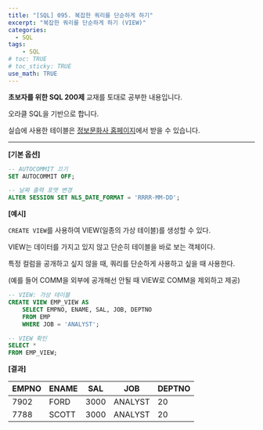 ```yaml
---
title: "[SQL] 095. 복잡한 쿼리를 단순하게 하기"
excerpt: "복잡한 쿼리를 단순하게 하기 (VIEW)"
categories: 
  - SQL
tags: 
    - SQL
# toc: TRUE
# toc_sticky: TRUE
use_math: TRUE
---
```


**초보자를 위한 SQL 200제** 교재를 토대로 공부한 내용입니다.

오라클 SQL을 기반으로 합니다.

실습에 사용한 테이블은 [정보문화사 홈페이지](http://infopub.co.kr/index.asp)에서 받을 수 있습니다.

---

**[기본 옵션]**
```sql
-- AUTOCOMMIT 끄기
SET AUTOCOMMIT OFF;

-- 날짜 출력 포맷 변경
ALTER SESSION SET NLS_DATE_FORMAT = 'RRRR-MM-DD';
```

**[예시]**

`CREATE VIEW`를 사용하여 VIEW(일종의 가상 테이블)를 생성할 수 있다.

VIEW는 데이터를 가지고 있지 않고 단순히 테이블을 바로 보는 객체이다.

특정 컬럼을 공개하고 싶지 않을 때, 쿼리를 단순하게 사용하고 싶을 때 사용한다.

(예를 들어 COMM을 외부에 공개해선 안될 때 VIEW로 COMM을 제외하고 제공)

```sql
-- VIEW: 가상 테이블
CREATE VIEW EMP_VIEW AS
    SELECT EMPNO, ENAME, SAL, JOB, DEPTNO
    FROM EMP
    WHERE JOB = 'ANALYST';

-- VIEW 확인
SELECT *
FROM EMP_VIEW;
```


**[결과]**

EMPNO|ENAME|SAL|JOB|DEPTNO
|-|-|-|-|-|
7902|FORD|3000|ANALYST|20
7788|SCOTT|3000|ANALYST|20
